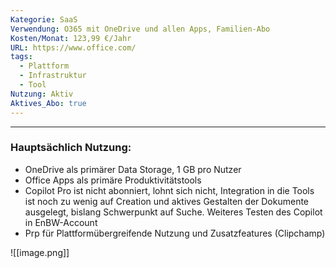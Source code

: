 ```yaml
---
Kategorie: SaaS
Verwendung: O365 mit OneDrive und allen Apps, Familien-Abo
Kosten/Monat: 123,99 €/Jahr
URL: https://www.office.com/
tags:
  - Plattform
  - Infrastruktur
  - Tool
Nutzung: Aktiv
Aktives_Abo: true
---
```

---

### Hauptsächlich Nutzung:

- OneDrive als primärer Data Storage, 1 GB pro Nutzer
- Office Apps als primäre Produktivitätstools
- Copilot Pro ist nicht abonniert, lohnt sich nicht, Integration in die Tools ist noch zu wenig auf Creation und aktives Gestalten der Dokumente ausgelegt, bislang Schwerpunkt auf Suche. Weiteres Testen des Copilot in EnBW-Account
- Prp für Plattformübergreifende Nutzung und Zusatzfeatures (Clipchamp)

![[image.png]]